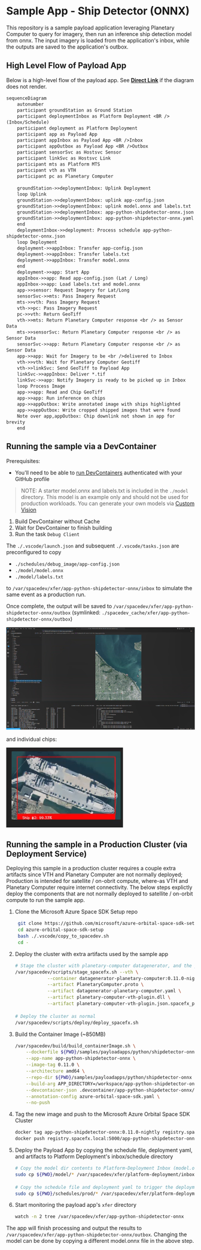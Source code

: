 # Sample App - Ship Detector (ONNX)

This repository is a sample payload application leveraging Planetary Computer to query for imagery, then run an inference ship detection model from onnx.  The input imagery is loaded from the application's inbox, while the outputs are saved to the application's outbox.

## High Level Flow of Payload App

Below is a high-level flow of the payload app.  See **[Direct Link](./images/mermaid-app-flow.png)** if the diagram does not render.

```mermaid
sequenceDiagram
    autonumber
    participant groundStation as Ground Station
    participant deploymentInbox as Platform Deployment <BR />(Inbox/Schedule)
    participant deployment as Platform Deployment
    participant app as Payload App
    participant appInbox as Payload App <BR />Inbox
    participant appOutbox as Payload App <BR />Outbox
    participant sensorSvc as Hostsvc Sensor
    participant linkSvc as Hostsvc Link
    participant mts as Platform MTS
    participant vth as VTH
    participant pc as Planetary Computer

    groundStation->>deploymentInbox: Uplink Deployment
    loop Uplink
    groundStation->>deploymentInbox: uplink app-config.json
    groundStation->>deploymentInbox: uplink model.onnx and labels.txt
    groundStation->>deploymentInbox: app-python-shipdetector-onnx.json
    groundStation->>deploymentInbox: app-python-shipdetector-onnx.yaml
    end
    deploymentInbox->>deployment: Process schedule app-python-shipdetector-onnx.json
    loop Deployment
    deployment->>appInbox: Transfer app-config.json
    deployment->>appInbox: Transfer labels.txt
    deployment->>appInbox: Transfer model.onnx
    end
    deployment->>app: Start App
    appInbox->>app: Read app-config.json (Lat / Long)
    appInbox->>app: Load labels.txt and model.onnx
    app->>sensor: Request Imagery for Lat/Long
    sensorSvc->>mts: Pass Imagery Request
    mts->>vth: Pass Imagery Request
    vth->>pc: Pass Imagery Request
    pc->>vth: Return GeoTiff
    vth->>mts: Return Planetary Computer response <br /> as Sensor Data
    mts->>sensorSvc: Return Planetary Computer response <br /> as Sensor Data
    sensorSvc->>app: Return Planetary Computer response <br /> as Sensor Data
    app->>app: Wait for Imagery to be <br />delivered to Inbox
    vth->>vth: Wait for Planetary Computer Geotiff
    vth->>linkSvc: Send GeoTiff to Payload App
    linkSvc->>appInbox: Deliver *.tif
    linkSvc->>app: Notify Imagery is ready to be picked up in Inbox
    loop Process Image
    app->>app: Read and Chip GeoTiff
    app->>app: Run inference on chips
    app->>appOutbox: Write annotated image with ships highlighted
    app->>appOutbox: Write cropped shipped images that were found
    Note over app,appOutbox: Chip downlink not shown in app for brevity
    end
```

## Running the sample via a DevContainer

Prerequisites:

* You'll need to be able to [run DevContainers](https://github.com/microsoft/Azure-Orbital-Space-SDK-QuickStarts/blob/main/docs/walkthroughs/using-devcontainers.md) authenticated with your GitHub profile

>NOTE: A starter model.onnx and labels.txt is included in the `./model` directory.  This model is an example only and should not be used for production workloads.  You can generate your own models via [Custom Vision](https://www.customvision.ai/)

1. Build DevContainer without Cache
1. Wait for DevContainer to finish building
1. Run the task `Debug Client`

The `./.vscode/launch.json` and subsequent `./.vscode/tasks.json` are preconfigured to copy

* `./schedules/debug_image/app-config.json`
* `./model/model.onnx`
* `./model/labels.txt`

to `/var/spacedev/xfer/app-python-shipdetector-onnx/inbox` to simulate the same event as a production run.

Once complete, the output will be saved to `/var/spacedev/xfer/app-python-shipdetector-onnx/outbox` (symlinked: `./spacedev_cache/xfer/app-python-shipdetector-onnx/outbox`)

![Annotated Image](./images/final-image.png)

and individual chips:

![Ship Chip](./images/ship-chip.png)


## Running the sample in a Production Cluster (via Deployment Service)

Deploying this sample in a production cluster requires a couple extra artifacts since VTH and Planetary Computer are not normally deployed; Production is intended for satellite / on-obrit compute, where-as VTH and Planetary Computer require internet connectivity.  The below steps explictly deploy the components that are not normally deployed to satellite / on-orbit compute to run the sample app.

1. Clone the Microsoft Azure Space SDK Setup repo

   ```bash
    git clone https://github.com/microsoft/azure-orbital-space-sdk-setup
    cd azure-orbital-space-sdk-setup
    bash ./.vscode/copy_to_spacedev.sh
    cd -
   ```

1. Deploy the cluster with extra artifacts used by the sample app

    ```bash
    # Stage the cluster with planetary-computer datagenerator, and the plugin artifacts for them to communicate
    /var/spacedev/scripts/stage_spacefx.sh --vth \
                --container datagenerator-planetary-computer:0.11.0-nightly \
                --artifact PlanetaryComputer.proto \
                --artifact datagenerator-planetary-computer.yaml \
                --artifact planetary-computer-vth-plugin.dll \
                --artifact planetary-computer-vth-plugin.json.spacefx_plugin

    # Deploy the cluster as normal
    /var/spacedev/scripts/deploy/deploy_spacefx.sh
    ```

1. Build the Container Image (~850MB)

    ```bash
    /var/spacedev/build/build_containerImage.sh \
        --dockerfile ${PWD}/samples/payloadapps/python/shipdetector-onnx/docker/Dockerfile.prod \
        --app-name app-python-shipdetector-onnx \
        --image-tag 0.11.0 \
        --architecture amd64 \
        --repo-dir ${PWD}/samples/payloadapps/python/shipdetector-onnx \
        --build-arg APP_DIRECTORY=/workspace/app-python-shipdetector-onnx \
        --devcontainer-json .devcontainer/app-python-shipdetector-onnx/devcontainer.json \
        --annotation-config azure-orbital-space-sdk.yaml \
        --no-push
    ```

1. Tag the new image and push to the Microsoft Azure Orbital Space SDK Cluster

    ```bash
    docker tag app-python-shipdetector-onnx:0.11.0-nightly registry.spacefx.local:5000/app-python-shipdetector-onnx:0.11.0-nightly
    docker push registry.spacefx.local:5000/app-python-shipdetector-onnx:0.11.0-nightly
    ```


1. Deploy the Payload App by copying the schedule file, deployment yaml, and artifacts to Platform Deployment's inbox/schedule directory

    ```bash
    # Copy the model dir contents to Platform-Deployment Inbox (model.onnx and labels.txt)
    sudo cp ${PWD}/model/* /var/spacedev/xfer/platform-deployment/inbox/schedule/

    # Copy the schedule file and deployment yaml to trigger the deployment
    sudo cp ${PWD}/schedules/prod/* /var/spacedev/xfer/platform-deployment/inbox/schedule/
    ```

1. Start monitoring the payload app's `xfer` directory

    ```bash
    watch -n 2 tree /var/spacedev/xfer/app-python-shipdetector-onnx
    ```

The app will finish processing and output the results to `/var/spacedev/xfer/app-python-shipdetector-onnx/outbox`.  Changing the model can be done by copying a different model.onnx file in the above step.